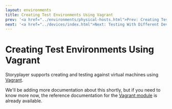 ```yaml
---
layout: environments
title: Creating Test Environments Using Vagrant
prev: '<a href="../environments/physical-hosts.html">Prev: Creating Test Environments On Physical Hosts</a>'
next: '<a href="../devices/index.html">Next: Testing With Different Devices</a>'
---
```


# Creating Test Environments Using Vagrant

Storyplayer supports creating and testing against virtual machines using [Vagrant](http://vagrantup.com).

We'll be adding more documentation about this shortly, but if you need to know more now, the reference documentation for the [Vagrant module](../../modules/vagrant/index.html) is already available.